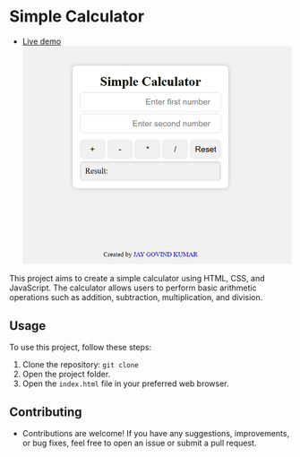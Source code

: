 # Simple Calculator

- [Live demo](https://jay-govind-kumar.github.io/chai-cohort/projects/Simple%20Calculator/)
  ![Random Quote Generator](./assets/Calculator.png)

This project aims to create a simple calculator using HTML, CSS, and JavaScript. The calculator allows users to perform basic arithmetic operations such as addition, subtraction, multiplication, and division.

## Usage

To use this project, follow these steps:

1. Clone the repository: `git clone `
2. Open the project folder.
3. Open the `index.html` file in your preferred web browser.

## Contributing

- Contributions are welcome! If you have any suggestions, improvements, or bug fixes, feel free to open an issue or submit a pull request.